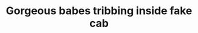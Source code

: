 ---
layout: post
title: Gorgeous babes tribbing inside fake cab
duration: '06:56'
view: 216
rate: 2
video: 'https://flashservice.xvideos.com/embedframe/27110851'
category:
 - gorgeous
 - rough
 - curvy
 - busty
 - blonde
 - outdoor
tags: 
 - sucked
 - fucked
 - big-tits
priority: 0.9
changefreq: daily
---